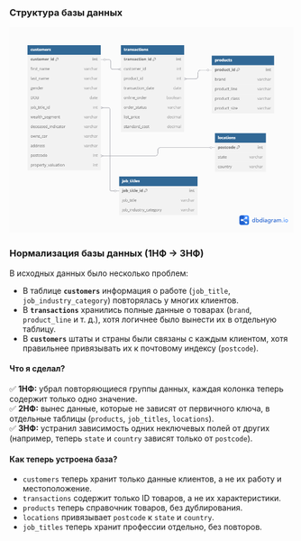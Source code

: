 ### Структура базы данных

![alt text](Dushebaeva_Aidana_task_1.png)


### **Нормализация базы данных (1НФ → 3НФ)**  

В исходных данных было несколько проблем:  
- В таблице **`customers`** информация о работе (`job_title`, `job_industry_category`) повторялась у многих клиентов.  
- В **`transactions`** хранились полные данные о товарах (`brand`, `product_line` и т. д.), хотя логичнее было вынести их в отдельную таблицу.  
- В **`customers`** штаты и страны были связаны с каждым клиентом, хотя правильнее привязывать их к почтовому индексу (`postcode`).  

#### **Что я сделал?**  
✅ **1НФ:** убрал повторяющиеся группы данных, каждая колонка теперь содержит только одно значение.  
✅ **2НФ:** вынес данные, которые не зависят от первичного ключа, в отдельные таблицы (`products`, `job_titles`, `locations`).  
✅ **3НФ:** устранил зависимость одних неключевых полей от других (например, теперь `state` и `country` зависят только от `postcode`).  

#### **Как теперь устроена база?**  
- `customers` теперь хранит только данные клиентов, а не их работу и местоположение.  
- `transactions` содержит только ID товаров, а не их характеристики.  
- `products` теперь справочник товаров, без дублирования.  
- `locations` привязывает `postcode` к `state` и `country`.  
- `job_titles` теперь хранит профессии отдельно, без повторов.  